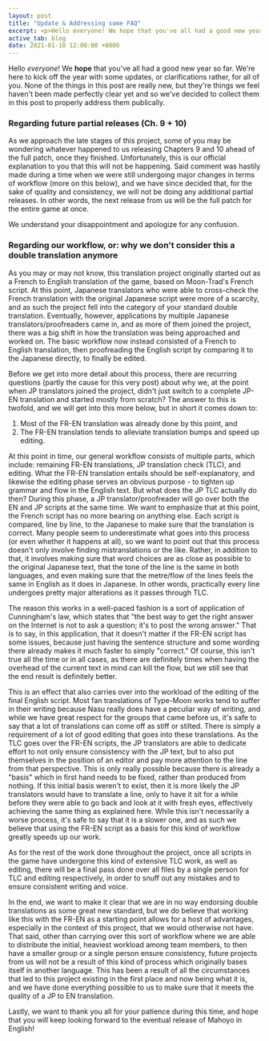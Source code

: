 ```yaml
---
layout: post
title: "Update & Addressing some FAQ"
excerpt: <p>Hello everyone! We hope that you've all had a good new year so far. We're here to kick off the year with some updates, or clarifications rather, for all of you.</p>
active_tab: blog
date: 2021-01-10 12:00:00 +0000
---
```


Hello *everyone*! We **hope** that you've all had a good new year so far. We're here to kick off the year with some updates, or clarifications rather, for all of you. None of the things in this post are really new, but they're things we feel haven't been made perfectly clear yet and so we've decided to collect them in this post to properly address them publically.

### Regarding future partial releases (Ch. 9 + 10)

As we approach the late stages of this project, some of you may be wondering whatever happened to us releasing Chapters 9 and 10 ahead of the full patch, once they finished. Unfortunately, this is our official explanation to you that this will not be happening. Said comment was hastily made during a time when we were still undergoing major changes in terms of workflow (more on this below), and we have since decided that, for the sake of quality and consistency, we will not be doing any additional partial releases. In other words, the next release from us will be the full patch for the entire game at once.

We understand your disappointment and apologize for any confusion.

### Regarding our workflow, or: why we don't consider this a double translation anymore

As you may or may not know, this translation project originally started out as a French to English translation of the game, based on Moon-Trad's French script. At this point, Japanese translators who were able to cross-check the French translation with the original Japanese script were more of a scarcity, and as such the project fell into the category of your standard double translation. Eventually, however, applications by multiple Japanese translators/proofreaders came in, and as more of them joined the project, there was a big shift in how the translation was being approached and worked on. The basic workflow now instead consisted of a French to English translation, then proofreading the English script by comparing it to the Japanese directly, to finally be edited.

Before we get into more detail about this process, there are recurring questions (partly the cause for this very post) about why we, at the point when JP translators joined the project, didn't just switch to a complete JP-EN translation and started mostly from scratch? The answer to this is twofold, and we will get into this more below, but in short it comes down to: 

1. Most of the FR-EN translation was already done by this point, and
2. The FR-EN translation tends to alleviate translation bumps and speed up editing.

At this point in time, our general workflow consists of multiple parts, which include: remaining FR-EN translations, JP translation check (TLC), and editing. What the FR-EN translation entails should be self-explanatory, and likewise the editing phase serves an obvious purpose - to tighten up grammar and flow in the English text. But what does the JP TLC actually do then? During this phase, a JP translator/proofreader will go over both the EN and JP scripts at the same time. We want to emphasize that at this point, the French script has no more bearing on anything else. Each script is compared, line by line, to the Japanese to make sure that the translation is correct. Many people seem to underestimate what goes into this process (or even whether it happens at all), so we want to point out that this process doesn't only involve finding mistranslations or the like. Rather, in addition to that, it involves making sure that word choices are as close as possible to the original Japanese text, that the tone of the line is the same in both languages, and even making sure that the metre/flow of the lines feels the same in English as it does in Japanese. In other words, practically every line undergoes pretty major alterations as it passes through TLC.

The reason this works in a well-paced fashion is a sort of application of Cunningham's law, which states that "the best way to get the right answer on the Internet is not to ask a question; it's to post the wrong answer." That is to say, in this application, that it doesn't matter if the FR-EN script has some issues, because just having the sentence structure and some wording there already makes it much faster to simply "correct." Of course, this isn't true all the time or in all cases, as there are definitely times when having the overhead of the current text in mind can kill the flow, but we still see that the end result is definitely better.

This is an effect that also carries over into the workload of the editing of the final English script. Most fan translations of Type-Moon works tend to suffer in their writing because Nasu really does have a peculiar way of writing, and while we have great respect for the groups that came before us, it's safe to say that a lot of translations can come off as stiff or stilted. There is simply a requirement of a lot of good editing that goes into these translations. As the TLC goes over the FR-EN scripts, the JP translators are able to dedicate effort to not only ensure consistency with the JP text, but to also put themselves in the position of an editor and pay more attention to the line from that perspective. This is only really possible because there is already a "basis" which in first hand needs to be fixed, rather than produced from nothing. If this initial basis weren't to exist, then it is more likely the JP translators would have to translate a line, only to have it sit for a while before they were able to go back and look at it with fresh eyes, effectively achieving the same thing as explained here. While this isn't necessarily a worse process, it's safe to say that it is a slower one, and as such we believe that using the FR-EN script as a basis for this kind of workflow greatly speeds up our work.

As for the rest of the work done throughout the project, once all scripts in the game have undergone this kind of extensive TLC work, as well as editing, there will be a final pass done over all files by a single person for TLC and editing respectively, in order to snuff out any mistakes and to ensure consistent writing and voice. 

In the end, we want to make it clear that we are in no way endorsing double translations as some great new standard, but we do believe that working like this with the FR-EN as a starting point allows for a host of advantages, especially in the context of this project, that we would otherwise not have. That said, other than carrying over this sort of workflow where we are able to distribute the initial, heaviest workload among team members, to then have a smaller group or a single person ensure consistency, future projects from us will not be a result of this kind of process which originally bases itself in another language. This has been a result of all the circumstances that led to this project existing in the first place and now being what it is, and we have done everything possible to us to make sure that it meets the quality of a JP to EN translation.

Lastly, we want to thank you all for your patience during this time, and hope that you will keep looking forward to the eventual release of Mahoyo in English!

